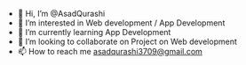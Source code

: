 - 👋 Hi, I’m @AsadQurashi
- 👀 I’m interested in Web development / App Development
- 🌱 I’m currently learning App Development
- 💞️ I’m looking to collaborate on Project on Web development
- 📫 How to reach me asadqurashi3709@gmail.com
<!---
AsadQurashi/AsadQurashi is a ✨ special ✨ repository because its `README.md` (this file) appears on your GitHub profile.
You can click the Preview link to take a look at your changes.
--->
